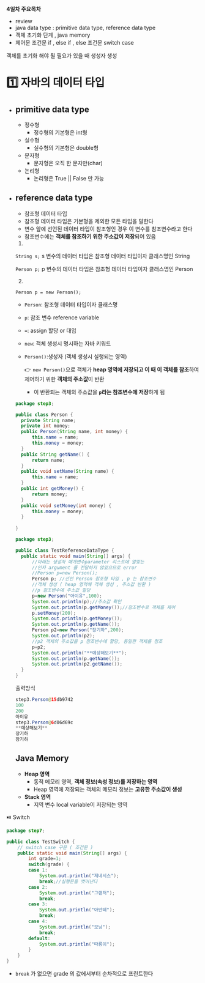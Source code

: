 **4일차 주요목차**
- review 
- java data type : primitive data type, reference data type 
- 객체 초기화 단계 , java memory 
- 제어문 
   조건문 if , else if , else 
   조건문 switch case 



객체를 초기화 해야 될 필요가 있을 때 생성자 생성

# :one: 자바의 데이터 타입

- ## **primitive data type**

  - 정수형
    - 정수형의 기본형은 int형
  - 실수형
    - 실수형의 기본형은 double형
  - 문자형
    - 문자형은 오직 한 문자만(char)
  - 논리형
    - 논리형은 True || False 만 가능

- ## **reference data type**

  - 참조형 데이터 타입
  - 참조형 데이터 타입은 기본형을 제외한 모든 타입을 말한다
  - 변수 앞에 선언된 데이터 타입이 참조형인 경우 이 변수를 참조변수라고 한다
  - 참조변수에는 **객체를 참조하기 위한 주소값이 저장**되어 있음

    

  1) 

  ``String s;`` s 변수의 데이터 타입은 참조형 데이터 타입이자 클래스명인 String
  
  ``Person p;`` p 변수의 데이터 타입은 참조형 데이터 타입이자 클래스명인 Person
  
  
  
  2. ​	
  
  ``Person p = new Person();``
  
  - ``Person``: 참조형 데이터 타입이자 클래스명
  
  - ``p``: 참조 변수 reference variable
  
  - ``=``: assign 할당 or 대입
  
  - ``new``: 객체 생성시 명시하는 자바 키워드
  
  - ``Person()``:생성자 (객체 생성시 실행되는 영역)
  
    :point_right: ``new Person()``으로 객체가 **heap 영역에 저장되고 이 때 이 객체를 참조**하여 제어하기 위한 **객체의 주소값**이 반환
  
    - 이 반환되는 객체의 주소값을 **``p``라는 참조변수에 저장**하게 됨
  
  
  
  ```java
  package step3;
  
  public class Person {
  	private String name;
  	private int money;
  	public Person(String name, int money) {		
  		this.name = name;
  		this.money = money;
  	}
  	public String getName() {
  		return name;
  	}
  	public void setName(String name) {
  		this.name = name;
  	}
  	public int getMoney() {
  		return money;
  	}
  	public void setMoney(int money) {
  		this.money = money;
  	}
  	
  }
  ```
  
  ```java
  package step3;
  
  public class TestReferenceDataType {
  	public static void main(String[] args) {
  		//아래는 생성자 매개변수parameter 리스트에 알맞는 
  		//인자 argument 를 전달하지 않았으므로 error 
  		//Person p=new Person();
  		Person p; //선언 Person 참조형 타입 , p 는 참조변수 
  		//객체 생성 ( heap 영역에 객체 생성 , 주소값 반환 ) 
  		//p 참조변수에 주소값 할당 
  		p=new Person("아이유",100);
  		System.out.println(p);//주소값 확인 
  		System.out.println(p.getMoney());//참조변수로 객체를 제어 
  		p.setMoney(200);
  		System.out.println(p.getMoney());
  		System.out.println(p.getName());
  		Person p2=new Person("장기하",200);
  		System.out.println(p2);
  		//p2 객체의 주소값을 p 참조변수에 할당, 동일한 객체를 참조  
  		p=p2;
  		System.out.println("**예상해보기**");
  		System.out.println(p.getName());
  		System.out.println(p2.getName());
  	}
  }
  ```
  
  
  
  출력방식
  
  ```java
  step3.Person@15db9742
  100
  200
  아이유
  step3.Person@6d06d69c
  **예상해보기**
  장기하
  장기하
  ```
  
  
  
  
  
  ## Java Memory
  
  - **Heap 영역**
    - 동적 메모리 영역, **객체 정보(속성 정보)를 저장하는 영역**
    - Heap 영역에 저장되는 객체의 메모리 정보는 **고유한 주소값이 생성**
  - **Stack 영역**
    - 지역 변수 local variable이 저장되는 영역
  
  



:play_or_pause_button: Switch

```java
package step7;

public class TestSwitch {
	// switch case 구문 ( 조건문 ) 
	public static void main(String[] args) {
		int grade=1;
		switch(grade) {
		case 1:
			System.out.println("제네시스");
			break;//실행문을 벗어난다 
		case 2:
			System.out.println("그랜저");
			break;
		case 3:
			System.out.println("아반떼");
			break;
		case 4:
			System.out.println("모닝");
			break;
		default:
			System.out.println("따릉이");
		}
	}
}
```

- ``break`` 가 없으면 grade 의 값에서부터 순차적으로 프린트한다
